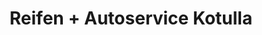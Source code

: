 ---
title: "Reifen + Autoservice Kotulla"
url: /potsdam/reifen-autoservice-kotulla/
shop: Autowerkstatt
---